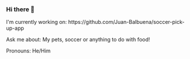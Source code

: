 ### Hi there 👋

<!--
**Juan-Balbuena/Juan-Balbuena** is a ✨ _special_ ✨ repository because its `README.md` (this file) appears on your GitHub profile.

Here are some ideas to get you started:

- 🔭 I’m currently working on ... 
- 🌱 I’m currently learning ...
- 👯 I’m looking to collaborate on ...
- 🤔 I’m looking for help with ...
- 💬 Ask me about ...
- 📫 How to reach me: ...
- 😄 Pronouns: ...
- ⚡ Fun fact: ...
-->

<p>I'm currently working on: <src>https://github.com/Juan-Balbuena/soccer-pick-up-app</src></p>
<p>Ask me about: My pets, soccer or anything to do with food!</p>
<p>Pronouns: He/Him</p>


